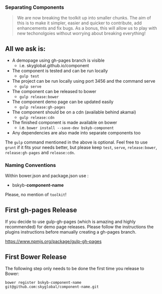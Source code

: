 ### Separating Components

> We are now breaking the toolkit up into smaller chunks.
> The aim of this is to make it simpler, easier and quicker to contribute, add enhancements and fix bugs.
> As a bonus, this will allow us to play with new techonolgoies without worrying about breaking everything!

## All we ask is:

* A demopage using gh-pages branch is visible 
   * i.e. skyglobal.github.io/component
* The component is tested and can be run locally 
   * `gulp test`
* The project can be run locally using port 3456 and the command serve 
   * `gulp serve`
* The component can be released to bower  
   * `gulp release:bower` 
* The component demo page can be updated easily 
   * `gulp release:gh-pages` 
* The component should be on a cdn (available behind akamai) 
   * `gulp release:cdn` 
* The finished component is made available on bower 
   * i.e. `bower install --save-dev bskyb-component`
* Any dependencies are also made into separate components too

The `gulp` command mentioned in the above is optional.   Feel free to use `grunt` if it fits your needs better, but please keep `test`, `serve`, `release:bower`, `release:gh-pages` and `release:cdn`.

### Naming Conventions

Within bower.json and package.json use :
 * bskyb-**component-name**

Please, no mention of `toolkit`!

## First gh-pages Release

If you decide to use gulp-gh-pages (which is amazing and highly recommended) for demo page releases.  Please follow the instructions the plugins instructions before manually creating a gh-pages branch.

https://www.npmjs.org/package/gulp-gh-pages

## First Bower Release

The following step only needs to be done the first time you release to Bower:

`bower register bskyb-component-name git@github.com:skyglobal/component-name.git`
